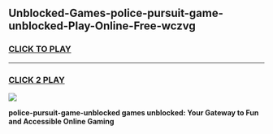 
## Unblocked-Games-police-pursuit-game-unblocked-Play-Online-Free-wczvg
<h3>
<a href="https://premium76.site?title=police-pursuit-game-unblocked&ref=26A">CLICK TO PLAY</a></h3>
<hr>

<h3>
<a href="https://premium76.site?title=police-pursuit-game-unblocked&ref=26A">CLICK 2 PLAY</a>
  
</h3>

<a href="https://premium76.site?title=police-pursuit-game-unblocked&ref=26A"><img src="https://clearcache.store/games.png"></a>


**police-pursuit-game-unblocked games unblocked: Your Gateway to Fun and Accessible Online Gaming**
